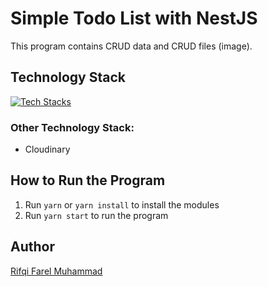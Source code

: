 # Simple Todo List with NestJS
This program contains CRUD data and CRUD files (image).

## Technology Stack
[![Tech Stacks](https://skillicons.dev/icons?i=nestjs,ts,prisma,postgres)](https://skillicons.dev)

### Other Technology Stack:
- Cloudinary

## How to Run the Program
1. Run ```yarn``` or ```yarn install``` to install the modules
2. Run ```yarn start``` to run the program

## Author
[Rifqi Farel Muhammad](https://github.com/rifqifarelmuhammad)